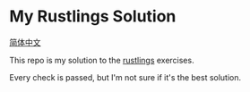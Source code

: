 # My Rustlings Solution
[简体中文](README.zh_cn.md)

This repo is my solution to the [rustlings](https://github.com/rust-lang/rustlings) exercises.

Every check is passed, but I'm not sure if it's the best solution.
